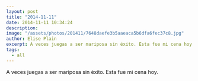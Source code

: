 ```yaml
---
layout: post
title: "2014-11-11"
date: 2014-11-11 10:34:24
description: 
image: "/assets/photos/201411/7648daefe3b5aaeaca5b6dfa6fec37c8.jpg"
author: Elise Plain
excerpt: A veces juegas a ser mariposa sin éxito. Esta fue mi cena hoy.
tags: 
  - all
---
```


A veces juegas a ser mariposa sin éxito. Esta fue mi cena hoy.
<p></p>
